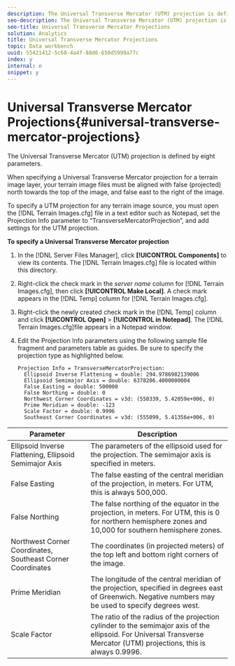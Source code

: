 ```yaml
---
description: The Universal Transverse Mercator (UTM) projection is defined by eight parameters.
seo-description: The Universal Transverse Mercator (UTM) projection is defined by eight parameters.
seo-title: Universal Transverse Mercator Projections
solution: Analytics
title: Universal Transverse Mercator Projections
topic: Data workbench
uuid: 55421412-5c68-4a4f-88d6-650d5999a77c
index: y
internal: n
snippet: y
---
```


# Universal Transverse Mercator Projections{#universal-transverse-mercator-projections}

The Universal Transverse Mercator (UTM) projection is defined by eight parameters.

 When specifying a Universal Transverse Mercator projection for a terrain image layer, your terrain image files must be aligned with false (projected) north towards the top of the image, and false east to the right of the image.

To specify a UTM projection for any terrain image source, you must open the [!DNL Terrain Images.cfg] file in a text editor such as Notepad, set the Projection Info parameter to “TransverseMercatorProjection”, and add settings for the UTM projection.

**To specify a Universal Transverse Mercator projection**

1. In the [!DNL Server Files Manager], click **[!UICONTROL Components]** to view its contents. The [!DNL Terrain Images.cfg] file is located within this directory. 

1. Right-click the check mark in the *server name* column for [!DNL Terrain Images.cfg], then click **[!UICONTROL Make Local]**. A check mark appears in the [!DNL Temp] column for [!DNL Terrain Images.cfg]. 

1. Right-click the newly created check mark in the [!DNL Temp] column and click **[!UICONTROL Open]** > **[!UICONTROL in Notepad]**. The [!DNL Terrain Images.cfg]file appears in a Notepad window. 

1. Edit the Projection Info parameters using the following sample file fragment and parameters table as guides. Be sure to specify the projection type as highlighted below. 

   ```
   Projection Info = TransverseMercatorProjection:
     Ellipsoid Inverse Flattening = double: 294.9786982139006
     Ellipsoid Semimajor Axis = double: 6378206.4000000004
     False Easting = double: 500000
     False Northing = double: 0
     Northwest Corner Coordinates = v3d: (550339, 5.42059e+006, 0)
     Prime Meridian = double: -123
     Scale Factor = double: 0.9996
     Southeast Corner Coordinates = v3d: (555099, 5.41356e+006, 0)
   ```

|  Parameter  | Description  |
|---|---|
|  Ellipsoid Inverse Flattening, Ellipsoid Semimajor Axis  | The parameters of the ellipsoid used for the projection. The semimajor axis is specified in meters.  |
|  False Easting  | The false easting of the central meridian of the projection, in meters. For UTM, this is always 500,000.  |
|  False Northing  | The false northing of the equator in the projection, in meters. For UTM, this is 0 for northern hemisphere zones and 10,000 for southern hemisphere zones.  |
|  Northwest Corner Coordinates, Southeast Corner Coordinates  | The coordinates (in projected meters) of the top left and bottom right corners of the image.  |
|  Prime Meridian  | The longitude of the central meridian of the projection, specified in degrees east of Greenwich. Negative numbers may be used to specify degrees west.  |
|  Scale Factor  | The ratio of the radius of the projection cylinder to the semimajor axis of the ellipsoid. For Universal Transverse Mercator (UTM) projections, this is always 0.9996.  |

